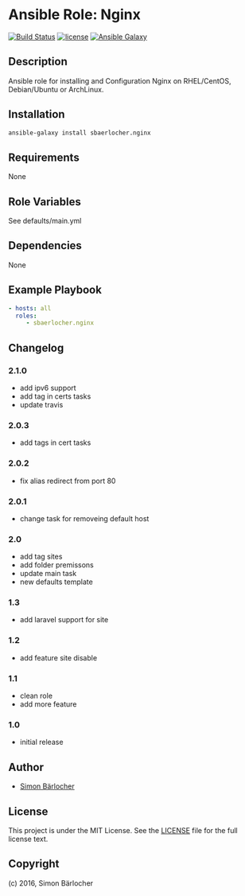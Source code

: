# Ansible Role: Nginx

[![Build Status](https://travis-ci.org/sbaerlocher/ansible.nginx.svg?branch=master)](https://travis-ci.org/sbaerlocher/ansible.nginx) [![license](https://img.shields.io/github/license/mashape/apistatus.svg)](https://sbaerlo.ch/licence) [![Ansible Galaxy](http://img.shields.io/badge/ansible--galaxy-nginx-blue.svg)](https://galaxy.ansible.com/sbaerlocher/nginx)

## Description

Ansible role for installing and Configuration Nginx on RHEL/CentOS, Debian/Ubuntu or ArchLinux.

## Installation

```bash
ansible-galaxy install sbaerlocher.nginx
```

## Requirements

None

## Role Variables

See defaults/main.yml

## Dependencies

None

## Example Playbook

```yml
- hosts: all
  roles:
     - sbaerlocher.nginx
```

## Changelog

### 2.1.0

* add ipv6 support
* add tag in certs tasks
* update travis

### 2.0.3

* add tags in cert tasks

### 2.0.2

* fix alias redirect from port 80

### 2.0.1

* change task for removeing default host

### 2.0

* add tag sites
* add folder premissons
* update main task
* new defaults template

### 1.3

* add laravel support for site

### 1.2

* add feature site disable

### 1.1

* clean role
* add more feature

### 1.0

* initial release

## Author

* [Simon Bärlocher](https://sbaerlocher.ch)

## License

This project is under the MIT License. See the [LICENSE](https://sbaerlo.ch/licence) file for the full license text.

## Copyright

(c) 2016, Simon Bärlocher